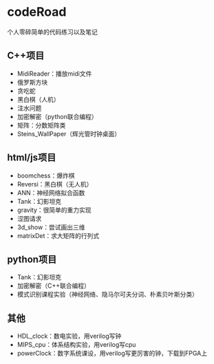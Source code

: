 # codeRoad
个人零碎简单的代码练习以及笔记

## C++项目
- MidiReader：播放midi文件
- 俄罗斯方块
- 贪吃蛇
- 黑白棋（人机）
- 注水问题
- 加密解密（python联合编程）
- 矩阵：分数矩阵类
- Steins_WallPaper（辉光管时钟桌面）

## html/js项目
- boomchess：爆炸棋
- Reversi：黑白棋（无人机）
- ANN：神经网络拟合函数
- Tank：幻影坦克
- gravity：很简单的重力实现
- 涩图请求
- 3d_show：尝试画出三维
- matrixDet：求大矩阵的行列式

## python项目
- Tank：幻影坦克
- 加密解密（C++联合编程）
- 模式识别课程实验（神经网络、隐马尔可夫分词、朴素贝叶斯分类）

## 其他
- HDL_clock：数电实验，用verilog写钟
- MIPS_cpu：体系结构实验，用verilog写cpu
- powerClock：数字系统课设，用verilog写更厉害的钟，下载到FPGA上